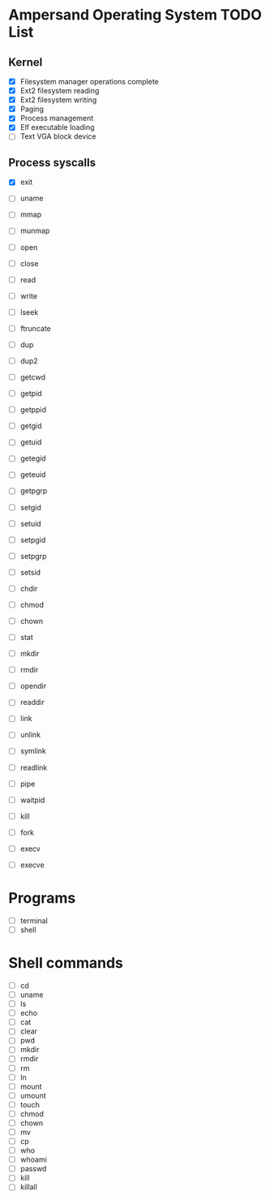 # Ampersand Operating System TODO List

## Kernel
- [x] Filesystem manager operations complete
- [x] Ext2 filesystem reading
- [x] Ext2 filesystem writing
- [x] Paging
- [x] Process management
- [x] Elf executable loading
- [ ] Text VGA block device

## Process syscalls
- [x] exit
- [ ] uname
- [ ] mmap
- [ ] munmap

- [ ] open
- [ ] close
- [ ] read
- [ ] write
- [ ] lseek
- [ ] ftruncate
- [ ] dup
- [ ] dup2

- [ ] getcwd
- [ ] getpid
- [ ] getppid
- [ ] getgid
- [ ] getuid
- [ ] getegid
- [ ] geteuid
- [ ] getpgrp

- [ ] setgid
- [ ] setuid
- [ ] setpgid
- [ ] setpgrp
- [ ] setsid

- [ ] chdir
- [ ] chmod
- [ ] chown
- [ ] stat
- [ ] mkdir
- [ ] rmdir
- [ ] opendir
- [ ] readdir
- [ ] link
- [ ] unlink
- [ ] symlink
- [ ] readlink

- [ ] pipe

- [ ] waitpid
- [ ] kill
- [ ] fork
- [ ] execv
- [ ] execve

# Programs
- [ ] terminal
- [ ] shell

# Shell commands
- [ ] cd
- [ ] uname
- [ ] ls
- [ ] echo
- [ ] cat
- [ ] clear
- [ ] pwd
- [ ] mkdir
- [ ] rmdir
- [ ] rm
- [ ] ln
- [ ] mount
- [ ] umount
- [ ] touch
- [ ] chmod
- [ ] chown
- [ ] mv
- [ ] cp
- [ ] who
- [ ] whoami
- [ ] passwd
- [ ] kill
- [ ] killall